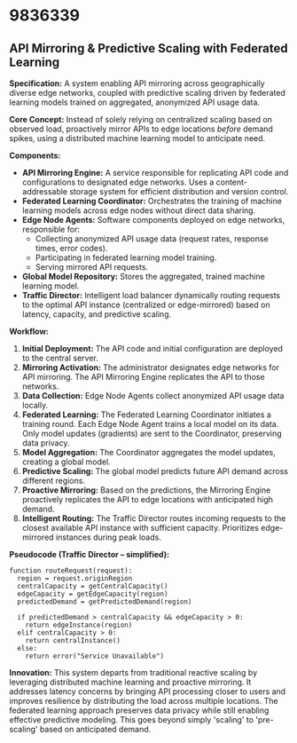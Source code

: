 # 9836339

## API Mirroring & Predictive Scaling with Federated Learning

**Specification:** A system enabling API mirroring across geographically diverse edge networks, coupled with predictive scaling driven by federated learning models trained on aggregated, anonymized API usage data.

**Core Concept:** Instead of solely relying on centralized scaling based on observed load, proactively mirror APIs to edge locations *before* demand spikes, using a distributed machine learning model to anticipate need.

**Components:**

*   **API Mirroring Engine:**  A service responsible for replicating API code and configurations to designated edge networks. Uses a content-addressable storage system for efficient distribution and version control.
*   **Federated Learning Coordinator:** Orchestrates the training of machine learning models across edge nodes without direct data sharing.
*   **Edge Node Agents:** Software components deployed on edge networks, responsible for:
    *   Collecting anonymized API usage data (request rates, response times, error codes).
    *   Participating in federated learning model training.
    *   Serving mirrored API requests.
*   **Global Model Repository:** Stores the aggregated, trained machine learning model.
*   **Traffic Director:** Intelligent load balancer dynamically routing requests to the optimal API instance (centralized or edge-mirrored) based on latency, capacity, and predictive scaling.

**Workflow:**

1.  **Initial Deployment:** The API code and initial configuration are deployed to the central server.
2.  **Mirroring Activation:**  The administrator designates edge networks for API mirroring. The API Mirroring Engine replicates the API to those networks.
3.  **Data Collection:** Edge Node Agents collect anonymized API usage data locally.
4.  **Federated Learning:** The Federated Learning Coordinator initiates a training round. Each Edge Node Agent trains a local model on its data.  Only model updates (gradients) are sent to the Coordinator, preserving data privacy.
5.  **Model Aggregation:** The Coordinator aggregates the model updates, creating a global model.
6.  **Predictive Scaling:** The global model predicts future API demand across different regions.
7.  **Proactive Mirroring:** Based on the predictions, the Mirroring Engine proactively replicates the API to edge locations with anticipated high demand.
8.  **Intelligent Routing:** The Traffic Director routes incoming requests to the closest available API instance with sufficient capacity.  Prioritizes edge-mirrored instances during peak loads.

**Pseudocode (Traffic Director – simplified):**

```
function routeRequest(request):
  region = request.originRegion
  centralCapacity = getCentralCapacity()
  edgeCapacity = getEdgeCapacity(region)
  predictedDemand = getPredictedDemand(region)

  if predictedDemand > centralCapacity && edgeCapacity > 0:
    return edgeInstance(region)
  elif centralCapacity > 0:
    return centralInstance()
  else:
    return error("Service Unavailable")
```

**Innovation:**  This system departs from traditional reactive scaling by leveraging distributed machine learning and proactive mirroring.  It addresses latency concerns by bringing API processing closer to users and improves resilience by distributing the load across multiple locations. The federated learning approach preserves data privacy while still enabling effective predictive modeling. This goes beyond simply 'scaling' to 'pre-scaling' based on anticipated demand.